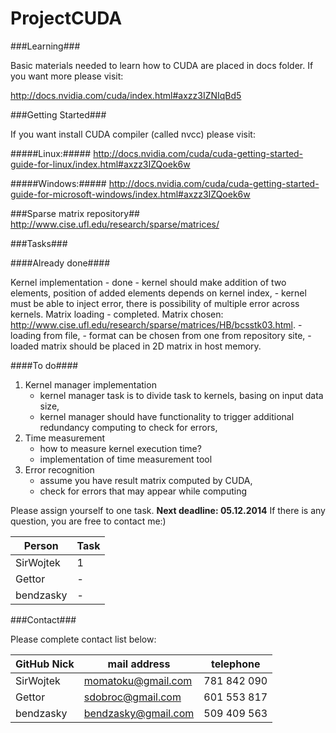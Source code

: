 ProjectCUDA
===========

###Learning###

Basic materials needed to learn how to CUDA are placed in docs folder. If you want more please visit:

http://docs.nvidia.com/cuda/index.html#axzz3IZNIqBd5

###Getting Started###

If you want install CUDA compiler (called nvcc) please visit:

#####Linux:#####
http://docs.nvidia.com/cuda/cuda-getting-started-guide-for-linux/index.html#axzz3IZQoek6w

#####Windows:#####
http://docs.nvidia.com/cuda/cuda-getting-started-guide-for-microsoft-windows/index.html#axzz3IZQoek6w

###Sparse matrix repository##
http://www.cise.ufl.edu/research/sparse/matrices/

###Tasks###

####Already done####

Kernel implementation - done
    - kernel should make addition of two elements, position of added elements depends on kernel index,
    - kernel must be able to inject error, there is possibility of multiple error across kernels.
Matrix loading - completed. Matrix chosen: http://www.cise.ufl.edu/research/sparse/matrices/HB/bcsstk03.html.
    - loading from file,
    - format can be chosen from one from repository site,
    - loaded matrix should be placed in 2D matrix in host memory.

####To do####

1. Kernel manager implementation
    - kernel manager task is to divide task to kernels, basing on input data size,
    - kernel manager should have functionality to trigger additional redundancy computing to check for errors,
2. Time measurement
	- how to measure kernel execution time?
	- implementation of time measurement tool
3. Error recognition
	- assume you have result matrix computed by CUDA,
	- check for errors that may appear while computing


Please assign yourself to one task.
**Next deadline: 05.12.2014**
If there is any question, you are free to contact me:)

Person       |     Task
-------------|----------------
SirWojtek    | 1
Gettor       | -
bendzasky    | -


###Contact###

Please complete contact list below:

GitHub Nick        |        mail address     |    telephone
-------------------|-------------------------|----------------------
SirWojtek          |     momatoku@gmail.com  |   781 842 090
Gettor             |    sdobroc@gmail.com    |   601 553 817
bendzasky          |    bendzasky@gmail.com  |   509 409 563  
